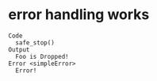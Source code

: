 # error handling works

    Code
      safe_stop()
    Output
      Foo is Dropped!
    Error <simpleError>
      Error!

